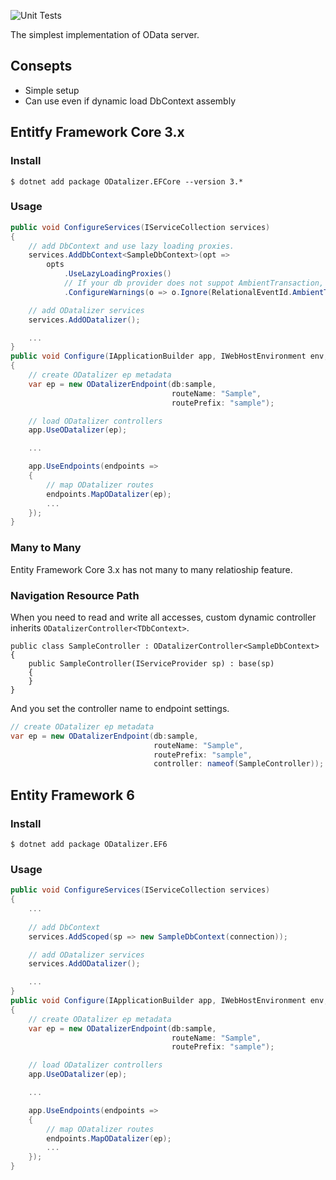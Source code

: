 ![Unit Tests](https://github.com/commerble/ODatalizer/workflows/test/badge.svg)

The simplest implementation of OData server.

## Consepts

* Simple setup
* Can use even if dynamic load DbContext assembly

## Entitfy Framework Core 3.x

### Install

    $ dotnet add package ODatalizer.EFCore --version 3.*

### Usage

```cs:Startup.cs
public void ConfigureServices(IServiceCollection services)
{
    // add DbContext and use lazy loading proxies.
    services.AddDbContext<SampleDbContext>(opt => 
        opts
            .UseLazyLoadingProxies()
            // If your db provider does not suppot AmbientTransaction, ignore the warning.
            .ConfigureWarnings(o => o.Ignore(RelationalEventId.AmbientTransactionWarning)));

    // add ODatalizer services
    services.AddODatalizer();

    ...
}
public void Configure(IApplicationBuilder app, IWebHostEnvironment env, SampleDbContext sample)
{
    // create ODatalizer ep metadata
    var ep = new ODatalizerEndpoint(db:sample, 
                                    routeName: "Sample", 
                                    routePrefix: "sample");

    // load ODatalizer controllers
    app.UseODatalizer(ep);

    ...

    app.UseEndpoints(endpoints =>
    {
        // map ODatalizer routes
        endpoints.MapODatalizer(ep);
        ...
    });
}
```

### Many to Many

Entity Framework Core 3.x has not many to many relatioship feature.

### Navigation Resource Path
When you need to read and write all accesses, custom dynamic controller inherits `ODatalizerController<TDbContext>`.

```cs:SampleController
public class SampleController : ODatalizerController<SampleDbContext>
{
    public SampleController(IServiceProvider sp) : base(sp)
    {
    }
}
```

And you set the controller name to endpoint settings.

```cs:Startup.cs
// create ODatalizer ep metadata
var ep = new ODatalizerEndpoint(db:sample, 
                                routeName: "Sample", 
                                routePrefix: "sample",
                                controller: nameof(SampleController));
```

## Entity Framework 6

### Install

    $ dotnet add package ODatalizer.EF6

### Usage

```cs:Startup.cs
public void ConfigureServices(IServiceCollection services)
{
    ...
    
    // add DbContext
    services.AddScoped(sp => new SampleDbContext(connection));

    // add ODatalizer services
    services.AddODatalizer();

    ...
}
public void Configure(IApplicationBuilder app, IWebHostEnvironment env, SampleDbContext sample)
{
    // create ODatalizer ep metadata
    var ep = new ODatalizerEndpoint(db:sample, 
                                    routeName: "Sample", 
                                    routePrefix: "sample");

    // load ODatalizer controllers
    app.UseODatalizer(ep);

    ...

    app.UseEndpoints(endpoints =>
    {
        // map ODatalizer routes
        endpoints.MapODatalizer(ep);
        ...
    });
}
```

